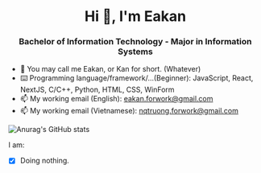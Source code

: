 <h1 align="center">Hi 👋, I'm Eakan</h1>
<h3 align="center">Bachelor of Information Technology - Major in Information Systems</h3>

- 👯 You may call me Eakan, or Kan for short. (Whatever)
- ⌨️ Programming language/framework/...(Beginner): JavaScript, React, NextJS, C/C++, Python, HTML, CSS, WinForm
- 📫 My working email (English): eakan.forwork@gmail.com
- 📫 My working email (Vietnamese): nqtruong.forwork@gmail.com

![Anurag's GitHub stats](https://github-readme-stats.vercel.app/api?username=Eakan-Git&count_private=true&show_icons=true&theme=radical)

I am:
- [x] Doing nothing.
